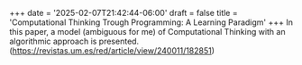 +++
date = '2025-02-07T21:42:44-06:00'
draft = false
title = 'Computational Thinking Trough Programming: A Learning Paradigm'
+++
In this paper, a model (ambiguous for me) of Computational Thinking with an algorithmic approach is presented.
(https://revistas.um.es/red/article/view/240011/182851)
